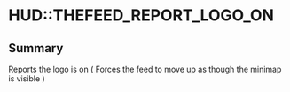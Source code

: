 # HUD::THEFEED_REPORT_LOGO_ON

## Summary
Reports the logo is on ( Forces the feed to move up as though the minimap is visible )
